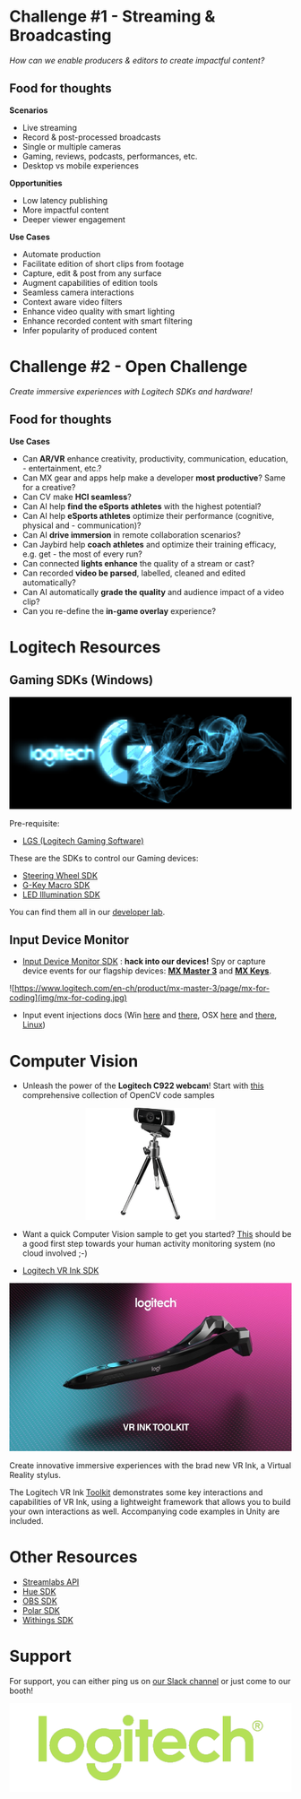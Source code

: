 

# Challenge #1 - Streaming & Broadcasting

_How can we enable producers & editors to create impactful content?_

## Food for thoughts

__Scenarios__

- Live streaming
- Record & post-processed broadcasts
- Single or multiple cameras
- Gaming, reviews, podcasts, performances, etc.
- Desktop vs mobile experiences

__Opportunities__

- Low latency publishing
- More impactful content
- Deeper viewer engagement

__Use Cases__

- Automate production
- Facilitate edition of short clips from footage
- Capture, edit & post from any surface
- Augment capabilities of edition tools
- Seamless camera interactions
- Context aware video filters
- Enhance video quality with smart lighting
- Enhance recorded content with smart filtering
- Infer popularity of produced content

# Challenge #2 - Open Challenge

_Create immersive experiences  with Logitech SDKs and hardware!_

## Food for thoughts

__Use Cases__

- Can __AR/VR__ enhance creativity, productivity, communication, education, - entertainment, etc.?
- Can MX gear and apps help make  a developer __most productive__? Same for a creative?
- Can CV make __HCI seamless__?
- Can AI help __find the eSports athletes__ with the highest potential?
- Can AI help __eSports athletes__ optimize their performance (cognitive, physical and - communication)?
- Can AI __drive immersion__ in remote collaboration scenarios?
- Can Jaybird help __coach athletes__ and optimize their training efficacy, e.g. get - the most of every run?
- Can connected __lights enhance__ the quality of a stream or cast?
- Can recorded __video be parsed__, labelled, cleaned and edited automatically?
- Can AI automatically __grade the quality__ and audience impact of a video clip?
- Can you re-define the __in-game overlay__ experience?

# Logitech Resources

## Gaming SDKs (Windows)

<div style="text-align:center">
    <img src="img/gaming.png" height="200">
</div>

Pre-requisite:

*  [LGS (Logitech Gaming Software)](http://support.logitech.com/en_us/software/lgs)

These are the SDKs to control our Gaming devices:

*  [Steering Wheel SDK](http://gaming.logitech.com/sdk/LogitechSteeringWheelSDK_8.75.30.zip)
*  [G-Key Macro SDK](http://gaming.logitech.com/sdk/GkeySDK_8.57.148.zip)
*  [LED Illumination SDK](https://www.logitechg.com/sdk/LED_SDK_9.00.zip)

You can find them all in our [developer lab](http://logitechg.com/en-us/innovation/developer-lab.html).

## Input Device Monitor

* [Input Device Monitor SDK](./devmon/) : **hack into our devices!** Spy or capture device events for our flagship devices: **[MX Master 3](https://www.logitech.com/en-ch/product/mx-master-3)** and **[MX Keys](https://www.logitech.com/en-ch/product/mx-keys-wireless-keyboard)**.

![https://www.logitech.com/en-ch/product/mx-master-3/page/mx-for-coding](img/mx-for-coding.jpg)

*  Input event injections docs (Win [here](https://msdn.microsoft.com/fr-fr/library/windows/desktop/ms646304(v=vs.85).aspx) and [there](https://msdn.microsoft.com/en-us/library/windows/desktop/ms646310(v=vs.85).aspx), OSX [here](https://developer.apple.com/documentation/coregraphics/1456564-cgeventcreatekeyboardevent) and [there](https://developer.apple.com/documentation/coregraphics/1456527-cgeventpost), [Linux](https://www.kernel.org/doc/html/v4.12/input/uinput.html))

# Computer Vision

* Unleash the power of the **Logitech C922 webcam**! Start with [this](https://github.com/spmallick/learnopencv) comprehensive collection of OpenCV code samples

<div style="text-align:center">
    <img src="img/c922-pro-hd-webcam-refresh.png" height="200">
</div>

* Want a quick Computer Vision sample to get you started? [This](./cv) should be a good first step towards your human activity monitoring system (no cloud involved ;-)

* [Logitech VR Ink SDK](https://github.com/Logitech/vr_ink_sdk)

<div style="text-align:center">
    <img src="img/vrink_toolkit.jpg" height="300">
</div>

Create innovative immersive experiences with the brad new VR Ink, a Virtual Reality stylus.

The Logitech VR Ink [Toolkit](https://github.com/Logitech/vr_ink_sdk/tree/master/Assets/Toolkit) demonstrates some key interactions and capabilities of VR Ink, using a lightweight framework that allows you to build your own interactions as well. Accompanying code examples in Unity are included.

# Other Resources

*  [Streamlabs API](https://dev.streamlabs.com/)
*  [Hue SDK](https://developers.meethue.com/)
*  [OBS SDK](https://obsproject.com/docs/reference-core.html)
*  [Polar SDK](https://developers.mehttps://www.polar.com/en/developers/apiethue.com/)
*  [Withings SDK](https://developer.withings.com/oauth2/)

# Support

For support, you can either ping us on [our Slack channel](https://lauzhack2019.slack.com/archives/CQH0YMR0V) or just come to our booth!

<div style="text-align:center">
    <a href="https://www.logitech.com"><img src="img/logitech.png"></a>
</div>
